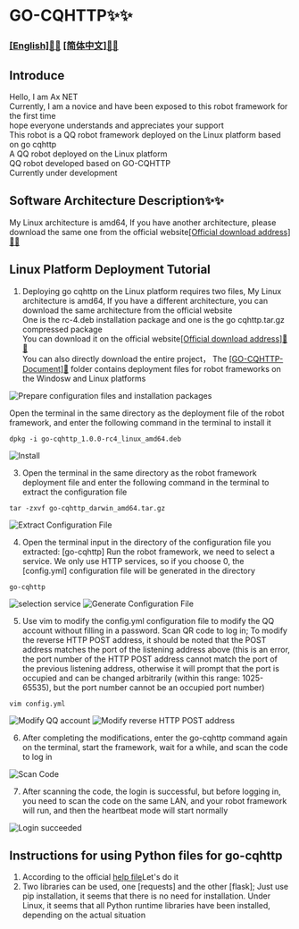 # GO-CQHTTP✨✨
### [[English]📗📗]() [[简体中文]📘📘](Chinese.md)

## Introduce
Hello, I am Ax NET<br>
Currently, I am a novice and have been exposed to this robot framework for the first time<br>
hope everyone understands and appreciates your support<br>
This robot is a QQ robot framework deployed on the Linux platform based on go cqhttp<br>
A QQ robot deployed on the Linux platform<br>
QQ robot developed based on GO-CQHTTP<br>
Currently under development<br>

## Software Architecture Description✨✨
My Linux architecture is amd64, If you have another architecture, please download the same one from the official website[[Official download address]📁📁](https://github.com/Mrs4s/go-cqhttp/releases)

## Linux Platform Deployment Tutorial
1. Deploying go cqhttp on the Linux platform requires two files, My Linux architecture is amd64, If you have a different architecture, you can download the same architecture from the official website<br>
One is the rc-4.deb installation package and one is the go cqhttp.tar.gz compressed package<br>
You can download it on the official website[[Official download address]📁📁](https://github.com/Mrs4s/go-cqhttp/releases)<br>
You can also directly download the entire project， The [[GO-CQHTTP-Document]📁](GO-CQHTTP-Document) folder contains deployment files for robot frameworks on the Windosw and Linux platforms<br>

![Prepare configuration files and installation packages](images/准备安装包.png)

Open the terminal in the same directory as the deployment file of the robot framework, and enter the following command in the terminal to install it

```
dpkg -i go-cqhttp_1.0.0-rc4_linux_amd64.deb
```

![Install](images/安装cqhttp.png)

3. Open the terminal in the same directory as the robot framework deployment file and enter the following command in the terminal to extract the configuration file

```
tar -zxvf go-cqhttp_darwin_amd64.tar.gz
```

![Extract Configuration File](images/解压配置文件.png)

4. Open the terminal input in the directory of the configuration file you extracted: [go-cqhttp] Run the robot framework, we need to select a service. We only use HTTP services, so if you choose 0, the [config.yml] configuration file will be generated in the directory

```
go-cqhttp
```

![selection service](images/选择服务.png)
![Generate Configuration File](images/修改config.yml配置文件.png)

5. Use vim to modify the config.yml configuration file to modify the QQ account without filling in a password. Scan QR code to log in; To modify the reverse HTTP POST address, it should be noted that the POST address matches the port of the listening address above (this is an error, the port number of the HTTP POST address cannot match the port of the previous listening address, otherwise it will prompt that the port is occupied and can be changed arbitrarily (within this range: 1025-65535), but the port number cannot be an occupied port number)

```
vim config.yml
```

![Modify QQ account](images/修改QQ号.png)
![Modify reverse HTTP POST address](images/修改ip地址.png)

6. After completing the modifications, enter the go-cqhttp command again on the terminal, start the framework, wait for a while, and scan the code to log in

![Scan Code](images/扫码登录.png)

7. After scanning the code, the login is successful, but before logging in, you need to scan the code on the same LAN, and your robot framework will run, and then the heartbeat mode will start normally

![Login succeeded](images/登录成功.png)

## Instructions for using Python files for go-cqhttp
1. According to the official [help file](https://docs.go-cqhttp.org/)Let's do it
2. Two libraries can be used, one [requests] and the other [flask]; Just use pip installation, it seems that there is no need for installation. Under Linux, it seems that all Python runtime libraries have been installed, depending on the actual situation
